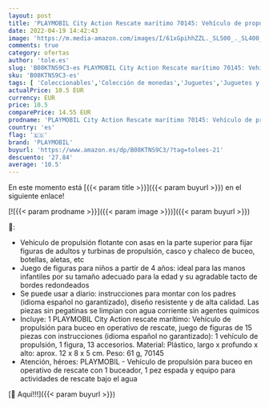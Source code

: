 ```yaml
---
layout: post
title: 'PLAYMOBIL City Action Rescate marítimo 70145: Vehículo de propulsión para Buceo para Rescate. A Partir de 4 años'
date: 2022-04-19 14:42:43
image: 'https://m.media-amazon.com/images/I/61xGpihhZZL._SL500_._SL400_.jpg'
comments: true
category: ofertas
author: 'tole.es'
slug: 'B08KTNS9C3-es PLAYMOBIL City Action Rescate marítimo 70145: Vehículo de...'
sku: 'B08KTNS9C3-es'
tags: [ 'Coleccionables','Colección de monedas','Juguetes','Juguetes y juegos','playmobil','🇪🇸', ]
actualPrice: 10.5 EUR
currency: EUR
price: 10.5
comparePrice: 14.55 EUR
prodname: 'PLAYMOBIL City Action Rescate marítimo 70145: Vehículo de propulsión para Buceo para Rescate. A Partir de 4 años'
country: 'es'
flag: '🇪🇸'
brand: 'PLAYMOBIL'
buyurl: 'https://www.amazon.es/dp/B08KTNS9C3/?tag=tolees-21'
descuento: '27.84'
average: '10.5'
---
```


En este momento está [{{< param title >}}]({{< param buyurl >}}) en el siguiente enlace!

[![{{< param prodname >}}]({{< param image >}})]({{< param buyurl >}})

🔎:

- Vehículo de propulsión flotante con asas en la parte superior para fijar figuras de adultos y turbinas de propulsión, casco y chaleco de buceo, botellas, aletas, etc
- Juego de figuras para niños a partir de 4 años: ideal para las manos infantiles por su tamaño adecuado para la edad y su agradable tacto de bordes redondeados
- Se puede usar a diario: instrucciones para montar con los padres (idioma español no garantizado), diseño resistente y de alta calidad. Las piezas sin pegatinas se limpian con agua corriente sin agentes químicos
- Incluye: 1 PLAYMOBIL City Action rescate marítimo: Vehículo de propulsión para buceo en operativo de rescate, juego de figuras de 15 piezas con instrucciones (idioma español no garantizado): 1 vehículo de propulsión, 1 figura, 13 accesorios. Material: Plástico, largo x profundo x alto: aprox. 12 x 8 x 5 cm. Peso: 61 g, 70145
- Atención, héroes: PLAYMOBIL - Vehículo de propulsión para buceo en operativo de rescate con 1 buceador, 1 pez espada y equipo para actividades de rescate bajo el agua

[🛒 Aquí!!!]({{< param buyurl >}})
